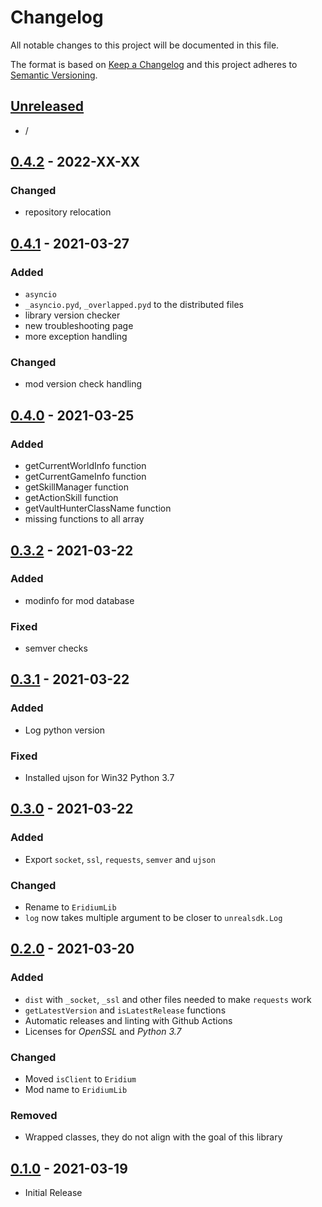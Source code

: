 # Changelog

All notable changes to this project will be documented in this file.

The format is based on [Keep a Changelog][keep a changelog] and this project adheres to [Semantic Versioning][semantic versioning].

## [Unreleased]

- /

## [0.4.2] - 2022-XX-XX

### Changed
- repository relocation


## [0.4.1] - 2021-03-27

### Added
- `asyncio`
- `_asyncio.pyd`, `_overlapped.pyd` to the distributed files
- library version checker
- new troubleshooting page
- more exception handling

### Changed
- mod version check handling


## [0.4.0] - 2021-03-25

### Added
- getCurrentWorldInfo function
- getCurrentGameInfo function
- getSkillManager function
- getActionSkill function
- getVaultHunterClassName function
- missing functions to all array


## [0.3.2] - 2021-03-22

### Added
- modinfo for mod database

### Fixed
- semver checks


## [0.3.1] - 2021-03-22

### Added
- Log python version

### Fixed
- Installed ujson for Win32 Python 3.7


## [0.3.0] - 2021-03-22

### Added
- Export `socket`, `ssl`, `requests`, `semver` and `ujson`

### Changed
- Rename to `EridiumLib`
- `log` now takes multiple argument to be closer to `unrealsdk.Log`


## [0.2.0] - 2021-03-20

### Added
- `dist` with `_socket`, `_ssl` and other files needed to make `requests` work
- `getLatestVersion` and `isLatestRelease` functions
- Automatic releases and linting with Github Actions
- Licenses for *OpenSSL* and *Python 3.7*

### Changed
- Moved `isClient` to `Eridium`
- Mod name to `EridiumLib`

### Removed
- Wrapped classes, they do not align with the goal of this library


## [0.1.0] - 2021-03-19
- Initial Release


<!-- Links -->
[keep a changelog]: https://keepachangelog.com/
[semantic versioning]: https://semver.org/

<!-- Versions -->
[unreleased]: https://github.com/DAmNRelentless/bl2-eridiumlib/compare/v0.4.2...HEAD
[0.4.2]: https://github.com/DAmNRelentless/bl2-eridiumlib/compare/v0.4.1...v0.4.2
[0.4.1]: https://github.com/DAmNRelentless/bl2-eridiumlib/compare/v0.4.0...v0.4.1
[0.4.0]: https://github.com/DAmNRelentless/bl2-eridiumlib/compare/v0.3.2...v0.4.0
[0.3.2]: https://github.com/DAmNRelentless/bl2-eridiumlib/compare/v0.3.1...v0.3.2
[0.3.1]: https://github.com/DAmNRelentless/bl2-eridiumlib/compare/v0.3.0...v0.3.1
[0.3.0]: https://github.com/DAmNRelentless/bl2-eridiumlib/compare/v0.2.0...v0.3.0
[0.2.0]: https://github.com/DAmNRelentless/bl2-eridiumlib/compare/v0.1.0...v0.2.0
[0.1.0]: https://github.com/DAmNRelentless/bl2-eridiumlib/releases/tag/v0.1.0
